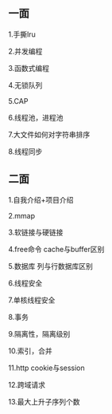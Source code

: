 ## 一面

1.手撕lru

2.并发编程

3.函数式编程

4.无锁队列

5.CAP

6.线程池，进程池

7.大文件如何对字符串排序

8.线程同步



## 二面

1.自我介绍+项目介绍

2.mmap

3.软链接与硬链接

4.free命令 cache与buffer区别

5.数据库 列与行数据库区别

6.线程安全

7.单核线程安全

8.事务

9.隔离性，隔离级别

10.索引，合并

11.http cookie与session

12.跨域请求

13.最大上升子序列个数
